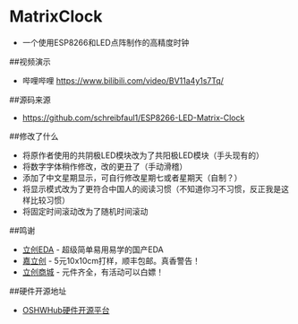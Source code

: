 # MatrixClock
- 一个使用ESP8266和LED点阵制作的高精度时钟

##视频演示
- 哔哩哔哩 <https://www.bilibili.com/video/BV11a4y1s7Tq/>  

##源码来源
- <https://github.com/schreibfaul1/ESP8266-LED-Matrix-Clock>
  
##修改了什么
- 将原作者使用的共阴极LED模块改为了共阳极LED模块（手头现有的）
- 将数字字体稍作修改，改的更丑了（手动滑稽）
- 添加了中文星期显示，可自行修改星期七或者星期天（自制？）
- 将显示模式改为了更符合中国人的阅读习惯（不知道你习不习惯，反正我是这样比较习惯）
- 将固定时间滚动改为了随机时间滚动
  
##鸣谢
- [立创EDA](https://lceda.cn/) - 超级简单易用易学的国产EDA
- [嘉立创](https://www.jlc.com/) - 5元10x10cm打样，顺丰包邮。真香警告！
- [立创商城](https://www.szlcsc.com/) - 元件齐全，有活动可以白嫖！ 

##硬件开源地址
- [OSHWHub硬件开源平台](https://oshwhub.com/myseil/gao-jing-duled-dian-zhen-shi-zhong)
